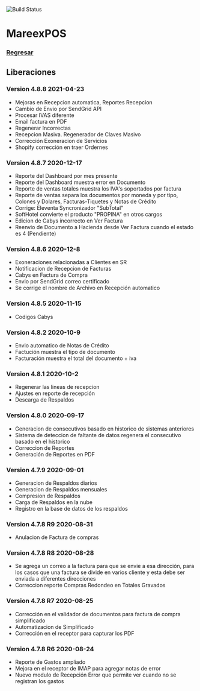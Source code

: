 ![Build Status](https://img.shields.io/badge/Estado-Desarrollo-orange.svg?style=for-the-badge)

# MareexPOS

### [Regresar](https://jarscr.github.io/mareex/home#release)

## Liberaciones
### Version 4.8.8 2021-04-23
- Mejoras en Recepcion automatica, Reportes Recepcion
- Cambio de Envio por SendGrid API
- Procesar IVAS diferente
- Email factura en PDF
- Regenerar Incorrectas
- Recepcion Masiva. Regenerador de Claves Masivo
- Corrección Exoneracion de Servicios
- Shopify corrección en traer Ordernes

### Version 4.8.7 2020-12-17
- Reporte del Dashboard por mes presente
- Reporte del Dashboard muestra error en Documento
- Reporte de ventas totales muestra los IVA's soportados por factura
- Reporte de ventas separa los documentos por moneda y por tipo, Colones y Dolares, Facturas-Tiquetes y Notas de Crédito
- Corrige: Eleventa Syncronizador "SubTotal"
- SoftHotel convierte el producto "PROPINA" en otros cargos
- Edicion de Cabys incorrecto en Ver Factura
- Reenvio de Documento a Hacienda desde Ver Factura cuando el estado es 4 (Pendiente)

### Version 4.8.6 2020-12-8
- Exoneraciones relacionadas a Clientes en SR
- Notificacion de Recepcion de Facturas
- Cabys en Factura de Compra
- Envio por SendGrid correo certificado
- Se corrige el nombre de Archivo en Recepción automatico

### Version 4.8.5 2020-11-15
- Codigos Cabys

### Version 4.8.2 2020-10-9
- Envio automatico de Notas de Crédito
- Factución muestra el tipo de documento
- Facturación muestra el total del documento + iva

### Version 4.8.1 2020-10-2
- Regenerar las lineas de recepcion
- Ajustes en reporte de recepción
- Descarga de Respaldos 


### Version 4.8.0 2020-09-17
- Generacion de consecutivos basado en historico de sistemas anteriores
- Sistema de deteccion de faltante de datos regenera el consecutivo basado en el historico
- Correccion de Reportes 
- Generación de Reportes en PDF

### Version 4.7.9 2020-09-01
- Generacion de Respaldos diarios
- Generacion de Respaldos mensuales
- Compresion de Respaldos
- Carga de Respaldos en la nube
- Registro en la base de datos de los respaldos

### Version 4.7.8 R9 2020-08-31
- Anulacion de Factura de compras



### Version 4.7.8 R8 2020-08-28
- Se agrega un correo a la factura para que se envie a esa dirección, para los casos que una factura se divide en varios cliente y esta debe ser enviada a diferentes direcciones
- Correccion reporte Compras Redondeo en Totales Gravados

### Version 4.7.8 R7 2020-08-25
- Corrección en el validador de documentos para factura de compra simplificado
- Automatizacion de Simplificado
- Corrección en el receptor para capturar los PDF


### Version 4.7.8 R6 2020-08-24

- Reporte de Gastos ampliado
- Mejora en el receptor de IMAP para agregar notas de error
- Nuevo modulo de Recepción Error que permite ver cuando no se registran los gastos

